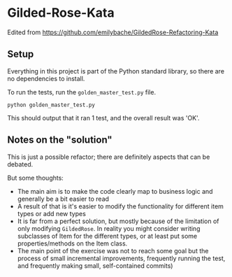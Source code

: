 # Gilded-Rose-Kata

Edited from https://github.com/emilybache/GildedRose-Refactoring-Kata

## Setup
Everything in this project is part of the Python standard library, so there are no dependencies to install.

To run the tests, run the `golden_master_test.py` file.
```shell script
python golden_master_test.py
```

This should output that it ran 1 test, and the overall result was 'OK'.

## Notes on the "solution"

This is just a possible refactor; there are definitely aspects that can be debated.

But some thoughts:
- The main aim is to make the code clearly map to business logic and generally be a bit easier to read
- A result of that is it's easier to modify the functionality for different item types or add new types
- It is far from a perfect solution, but mostly because of the limitation of only modifying `GildedRose`. In reality you might consider writing subclasses of Item for the different types, or at least put some properties/methods on the Item class.
- The main point of the exercise was not to reach some goal but the process of small incremental improvements, frequently running the test, and frequently making small, self-contained commits)
